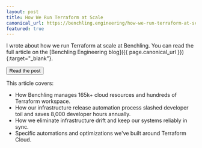 ```yaml
---
layout: post
title: How We Run Terraform at Scale
canonical_url: https://benchling.engineering/how-we-run-terraform-at-scale-da7bb75dc394
featured: true
---
```


I wrote about how we run Terraform at scale at Benchling. You can read the full article on the [Benchling Engineering blog]({{ page.canonical_url }}){:target="_blank"}.

<a href="{{ page.canonical_url }}" target="_blank"><button>Read the post</button></a>

This article covers:
- How Benchling manages 165k+ cloud resources and hundreds of Terraform workspace.
- How our infrastructure release automation process slashed developer toil and saves 8,000 developer hours annually.
- How we eliminate infrastructure drift and keep our systems reliably in sync.
- Specific automations and optimizations we've built around Terraform Cloud.


<!-- Managing over 165k cloud resources across hundreds of workspaces could seem daunting. But for us, it’s just another day at Benchling. Here’s how we do it.

We currently have:

- 165k cloud resources under management
- 625 Terraform workspaces
- 38 AWS accounts
- 170 engineers (40 of whom are infra specialists)

We perform:

- 225 infrastructure releases daily (`terraform apply` operations)
- 723 plans daily (`terraform plan` operations)

We’ve been successfully operating Benchling’s infrastructure release system for the past two years (spoiler, it’s Terraform Cloud), over which time we’ve doubled our infrastructure footprint with minimal additional release overhead.

![terraform benchling cover photo]({{ "/assets/2025-03-04-terraform-cover.webp" | absolute_url }})


# Before Terraform Cloud: The Chaos

Our infra release process wasn’t always this smooth. Let me rewind and take you back to how it was before.

As is common guidance for small Terraform projects, our team would previously apply all infrastructure changes via laptop. Also in line with common guidance, our team used S3 to store state files, with DynamoDB state locks, which prevented any apply-time collisions. This is a great strategy for a small team working on up to a dozen workspaces. However, this slowly starts to break down as the team’s workspace footprint grows. It’s like the proverbial frog in the pot of water, slowly heated to a boil. By the time we made the switch, Benchling was managing 350 workspaces. We were approaching the boiling point.


## Pain Points: Developer Toil and Inefficiency

Managing 350 workspaces with this approach had several downsides:

1. **Necessitated elevated AWS access** permissions for the infrastructure team.
2. It was **time-consuming** as the engineer had to navigate to each directory, run `terraform apply`, review and approve the run, then verify it succeeded. Very commonly a single change could affect over 120 workspaces, which would mean repeating this process 120 times. (We had developed a custom python script which helped parallelize this somewhat.)
3. **Accumulated infra drift.** Often an engineer would go to apply their change and find numerous unrelated pending infrastructure changes. This situation could arise for many reasons — a previous engineer had missed this workspace while rolling out a change, did not realize an apply step was required, or missed that their apply had failed. The unlucky engineer who encountered this would then need to track down the author of the change which caused this drift, confirm whether this change was intended and safe to apply, and roll out the change. Then they’d have to repeat this process for each of the impacted workspaces.

Applying a single change could easily take a full day, particularly if you encountered unexpected drift (pain point #3). Because of the release overhead associated with an additional workspace, the team was incentivized towards several anti-patterns.

The first anti-pattern was to put as many resources as possible into a single directory/workspace to minimize the number of workspaces that required an apply (thus minimizing pain point #2). This meant some workspaces were managing upwards of 4k resources, which made plan times painstakingly long (30+ min) and increased the blast radius for any change that went poorly.

These excessive plan times for our monster workspaces (pain point #2) and accumulated drift (pain point #3) pushed our team towards a second anti-pattern — using the Terraform `-target` feature. This feature allows a developer to limit changes to a subset of the full infrastructure configuration. While this can be useful in limited circumstances, it functions by only applying changes to a subset of terraform’s acyclic graph (which maps all resource dependencies), so it can cause all sorts of unintended chaos if used indiscriminately. Hashicorp themselves, the authors of Terraform, [strongly discourage](https://developer.hashicorp.com/terraform/cli/commands/plan#resource-targeting) use of the `-target` feature for routine operations due to the possible side effects.

Overall this tooling gap was a source of developer toil and risk. It was clear for an organization at our scale we needed to automate our infrastructure release process.


## Our Solution: Automate Terraform with Terraform Cloud

We evaluated several infrastructure automation tools — specifically Spacelift, Terraform Cloud, and Atlantis. We ended up deciding on Terraform Cloud, mostly for the perceived benefits of working with Hashicorp, who were larger, more established, and authored and owned Terraform.

Successfully rolling out Terraform Cloud required two big changes to our developer workflow. In particular:

1. Move from an “apply then merge” workflow to a “merge then apply” workflow. This was a big source of uncertainty as we rolled out since there is really no way to test for apply-time errors on all workspaces before merging a PR to our main branch.
2. Move to untargeted applies.

We helped ease the pain of this transition with several training sessions, a detailed FAQ, a dedicated Slack channel for questions, and by carefully watching Terraform Cloud for the first few months to ensure no backlogs of releases, erroring runs, etc.

We used an incremental rollout strategy to limit the blast radius, to give our engineering teams time to build familiarity in lower-risk workspaces first, and to learn and adapt our resource capacity planning for Terraform Cloud agents.

## The Impact: Efficiency, Reliability, and Developer Happiness

The resulting impact of this change:

* Eliminated drift (problem #3 above), a huge source of risk and developer toil.
* Roughly **8000 developer hours saved annually** (40 infra specialists × 4 hrs/wk × 50 weeks/yr = 8000 hrs) — that’s equivalent to getting 4 developers back!
* Audit log of every change for a given workspace linked to commit and author. We can’t emphasize enough just how helpful this is for debugging issues.
* Speculative plans — a prospective change can be automatically tested across dozens of impacted workspaces and the results displayed directly in GitHub CI.

![speculative plans in github CI checks](../assets/2025-03-04-speculative-plan-github.webp)
*This screenshot shows how we limit speculative plans to a small number of canary workspaces (in this case just one).*

In the time since we initially rolled out Terraform Cloud two years ago, we’ve continued to refine and improve this system in many ways both big and small.


# How We Run Terraform Cloud Today

We host our own installation of Terraform Cloud with our TFC agents running in our own AWS account. (Hashicorp calls this product Terraform Cloud for Business.) We prefer to keep all admin access to production infrastructure in-house without conferring any production permissions to Hashicorp. We run these Terraform Cloud agents in our own ECS cluster. Our contract allows us to run up to 200 concurrent agents, though we typically run 120 across two agent pools (40 in our dev pool and 80 in our prod pool). This allows us to release changes to our 625 workspaces with high concurrency. For example, if a single change impacted 80 workspaces, it can be applied to all 80 workspaces simultaneously.

## The Things We Monitor Obsessively

1. **Agent exhaustion / concurrency limits:** If there are no available agents for a sustained period, we page our on-call (we intend to implement autoscaling one day).
2. **Plan time:** If plan time exceeds 4 min in dev, we notify our team. We care most about ensuring quick plan times in dev workspaces since this reduces developer feedback loops during infra development.
3. **Infra drift:** After a year of measuring minimal drift, we eventually stopped measuring this because drift doesn’t meaningfully exist in our infrastructure anymore. Since 1) all applies are untargeted, 2) zero engineers have prod write access by default, 3) releases are so frequent that any drift is quickly addressed by the next release.

## Quality of Life Optimizations

Although Terraform Cloud has been a great tool for us, as a large-footprint organization and power-user, we’ve found it lacks some features we need. Here are the custom features we’ve built around it.

### TFC CLI

Some of our Terraform modules are used across many many workspaces. For example we have 261 workspaces affected by changes to our “deploy” module. Any change that impacts this module requires 261 reviews and approvals, even though the actual changes are substantively the same. Clicking through the Terraform Cloud UI is tedious, so we wrote a CLI. Our tool lets us run `tfc apply --commit abcd1234` to review plans and apply changes. A more sophisticated invocation might look like `tfc review --commit abcd1234 --wildcard update:module.stack.*.access_controls --include-tag type:deploy`. This command auto-approves changes that match the specific commit SHA, the wildcard resource address, and the provided label/tag.

We’ve added several other features over time, but the commands that get the most heavy use are `tfc run` (trigger new plans), and `tfc review` (review and approve pending applies).

### Notifications

Because we require manual review and approval for each production change, a developer can easily merge their change and then forget to apply it. We built a Slack notifier service to solve this problem. It runs every 10 minutes and notifies the commit author of any pending Terraform Cloud applies. It only runs during business hours and does an exponential backoff so as to not be too annoying.

### Workspace Managers

We have 625 workspaces, so of course we manage our Terraform workspaces with Terraform! We make heavy use of the [tfe provider](https://registry.terraform.io/providers/hashicorp/tfe/latest/docs). We built a `tfc-workspace` module which we use to provision each workspace.

### Ownership Delegation

Our team owns Terraform Cloud as a service provided to our infra, security, and developer teams. We try to keep these workspaces in a non-errored state, with providers updated monthly, and any deprecation warnings addressed promptly. However some workspaces manage resources outside our team’s expertise, at which time we need to delegate to the appropriate team to address these issues. To solve this we’ve developed a convention of applying tags to each workspace with tags like `owner:{github_team_name}`, for example `owner:infra-monolith` or `owner:security-eng`. This allows us to notify the appropriate team when an issue with the workspace arises.


![Terraform Cloud workspace tags](../assets/2025-03-04-tfc-workspace-tags.webp)

*Here’s an example of how we tag workspaces today. We apply these via our `tfc-workspace` terraform module to keep naming consistent.*

### TFC Usage Reporting

Lately, our Terraform Cloud contract has come up for renewal, which means we need to predict future growth and usage. Unfortunately, Terraform Cloud only tells you total Resources Under Management at the current point in time, but nothing else.

To this end we built a script that uses the TFC API to query each state version for each workspace, going back a year, and tabulates this data into a CSV, after which we build some charts. These charts allow us to track growth by provider resource type (e.g. `aws_s3_bucket`, `aws_ec2_instance`), workspace type (e.g. `type:region`), or AWS account. Ick, but it works.

### TFC State Backup

We need a disaster recovery strategy in case Terraform Cloud is down. During a disaster recovery incident we can revert to `local` mode, if approved to do so, utilizing break-glass functionality and processes. However, the one gap here is we need access to the state file, which is stored in Terraform Cloud. To protect against a loss of the state file, we’ve implemented a flavor of [this post](https://dev.to/mnsanfilippo/how-to-backup-the-terraform-states-from-terraform-cloud-workspaces-1km4) to back them up to an S3 bucket after each apply.

![state backup notification](../assets/2025-03-04-state-backup.webp)

*Here’s an example of our state backup webhook. Upon completion of a `terraform apply`, it triggers a lambda which copies the terraform state file from Terraform Cloud to a secondary location in S3 which we can use in a disaster recovery event.*

### Workspace Dependency Map

One great thing about Terraform Cloud is it allows you to have a given workspace watch certain repository directories for changes. For example, a workspace can watch for changes to the `tf-modules/*` and trigger plans if anything in that directory changes. However, this doesn’t work very well at our size because we both use a monorepo and also have 180+ modules with 625 workspaces each using some subset of those modules. (For example, if all 625 workspaces tracked `tf-modules/*` and a single file was changed in that directory, then it would trigger 625 runs, quickly exhausting our agent pool of 120 agents, even if most workspaces resulted in a no-op.) Thus, we built a custom tool that maps out the module dependency tree for each workspace and generates a yaml configuration which is read by our tfc-workspace module to determine which directories to watch.

![Terraform Cloud workspace file triggers](../assets/2025-03-04-file-triggers.webp)

*This shows the directories we track for one example workspace.*

### Provider Upgrades With Dependabot

With 625 workspaces, each using an average of 3 providers, that’s 1875 unique provider-workspace upgrades to perform. We use Dependabot to help with this, upgrading all providers on a monthly cadence.

Even managing Dependabot at this scale takes some work, so we’ve built automation that allows us fine-grained manipulation of the `dependabot.yml` file. This enables us to allow-list certain providers for upgrade, deny-list other providers, isolate upgrades to just dev or prod workspaces, or treat individual workspaces with special conditions. Here’s a [gist that shows how our `dependabot.yml` is structured](https://gist.github.com/cmonaghan/7e714071a1c4be1026f01ab3efb1b8dd). Fully-generated for all workspaces, this file runs to 2000+ lines of yaml.

## Ongoing Improvements: Optimizing for Scale
Our infra release system is still a work in progress. It’s not perfect, but we continue to make improvements every day. Here’s where we’d love to take it next:

### Staged Rollouts

We currently use a `main` branch. Once merged to `main`, it gets released to most workspaces (our validated customers, or GxP customers, are an exception as they only receive quarterly releases). We’d like to move to staged rollouts with more release tiers (e.g. `dev`, `staging`, `prod`, `gxp`). We would verify success across the tier before promoting to the next tier.

### Decompose Large Workspaces Into Many Smaller Workspaces

Although we’ve grown from 350 to 625 workspaces, we still have numerous workspaces managing thousands of Terraform resources. This makes plan and apply operations slow to complete. Since rolling out changes to all workspaces is now fully automated now, we should lean into decomposing these workspaces further, breaking these 625 workspaces into 1500+ workspaces to reduce plan and apply time and to minimize blast radius.

### Enhanced Notifications

The ability to reassign Slack notifications to other users has been a popular feature request. Also, it’d be nice if the Slack bot prepared a `tfc review` command scoped to just the impacted workspaces.

### Agent Autoscaling

Auto scaling this kind of workload is complicated and Hashicorp supports an EKS Operator to do just that. We hope to migrate our agent pool to EKS to employ the supported pattern.

### Open-Source

We’ve built a lot of custom tooling to support our infrastructure automation. Most of it solves use cases we imagine many other teams have, so we’d love to open-source this work.

# It Takes a Village

This system was built by many hands, thanks to the collaboration and insights of many engineers across Benchling. Our deep gratitude to all those Benchlings who have been partners in helping us get to where our infrastructure story is today!

We hope this post proves helpful to you and your organization in designing your cloud infrastructure for scale. -->
